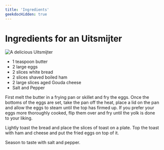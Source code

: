 ```yaml
---
title: 'Ingredients'
geekdocHidden: true
---
```


# Ingredients for an Uitsmijter

![A delicious Uitsmijter](/resources/uitsmijter-ingredients.jpg "A delicious Uitsmijter")

- 1 teaspoon butter
- 2 large eggs
- 2 slices white bread
- 2 slices shaved boiled ham
- 2 large slices aged Gouda cheese
- Salt and Pepper

First melt the butter in a frying pan or skillet and fry the eggs. Once the bottoms of the eggs are set, take the pan
off the heat, place a lid on the pan and allow the eggs to steam until the top has firmed up. If you prefer your
eggs more thoroughly cooked, flip them over and fry until the yolk is done to your liking.

Lightly toast the bread and place the slices of toast on a plate. Top the toast with ham and cheese and put the
fried eggs on top of it.

Season to taste with salt and pepper.
